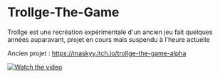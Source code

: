 # Trollge-The-Game

Trollge est une recréation expérimentale d'un ancien jeu fait quelques années auparavant, 
projet en cours mais suspendu à l'heure actuelle

Ancien projet : https://maskyy.itch.io/trollge-the-game-alpha

[![Watch the video](https://img.youtube.com/vi/2b9JLYLBlZA/maxresdefault.jpg)](https://youtu.be/2b9JLYLBlZA)

